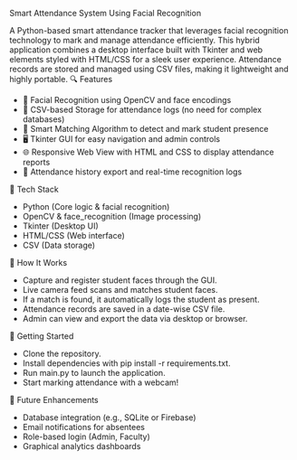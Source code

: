 Smart Attendance System Using Facial Recognition

A Python-based smart attendance tracker that leverages facial recognition technology to mark and manage attendance efficiently. This hybrid application combines a desktop interface built with Tkinter and web elements styled with HTML/CSS for a sleek user experience. Attendance records are stored and managed using CSV files, making it lightweight and highly portable.
🔍 Features
- 🎯 Facial Recognition using OpenCV and face encodings
- 📝 CSV-based Storage for attendance logs (no need for complex databases)
- 🧠 Smart Matching Algorithm to detect and mark student presence
- 🖥️ Tkinter GUI for easy navigation and admin controls
- 🌐 Responsive Web View with HTML and CSS to display attendance reports
- 📂 Attendance history export and real-time recognition logs
  
🧰 Tech Stack
- Python (Core logic & facial recognition)
- OpenCV & face_recognition (Image processing)
- Tkinter (Desktop UI)
- HTML/CSS (Web interface)
- CSV (Data storage)

📸 How It Works
- Capture and register student faces through the GUI.
- Live camera feed scans and matches student faces.
- If a match is found, it automatically logs the student as present.
- Attendance records are saved in a date-wise CSV file.
- Admin can view and export the data via desktop or browser.
 
🚀 Getting Started
- Clone the repository.
- Install dependencies with pip install -r requirements.txt.
- Run main.py to launch the application.
- Start marking attendance with a webcam!
  
📌 Future Enhancements
- Database integration (e.g., SQLite or Firebase)
- Email notifications for absentees
- Role-based login (Admin, Faculty)
- Graphical analytics dashboards
